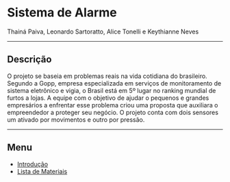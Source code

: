 # Sistema de Alarme
Thainá Paiva, Leonardo Sartoratto, Alice Tonelli e Keythianne Neves


--------
## Descrição
O projeto se baseia em problemas reais na vida cotidiana do brasileiro. Segundo a Gopp, empresa especializada em serviços de monitoramento de sistema eletrônico e vigia,
o Brasil está em 5º lugar no ranking mundial de furtos a lojas. A equipe com o objetivo de ajudar o pequenos e grandes empresários a enfrentar esse problema
criou uma proposta que auxiliara o empreendedor a proteger seu negócio. O projeto conta com dois sensores um ativado por movimentos e outro por pressão. 

-------
## Menu 
+  [Introdução](https://github.com/Neveskb/Sistema_de_Alarme/blob/main/Introdu%C3%A7%C3%A3o.md)
+  [Lista de Materiais](https://github.com/Neveskb/Sistema_de_Alarme/blob/main/ListaMaterial.md) 
